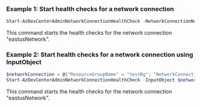 ### Example 1: Start health checks for a network connection
```powershell
Start-AzDevCenterAdminNetworkConnectionHealthCheck -NetworkConnectionName eastusNetwork -ResourceGroupName testRg
```
This command starts the health checks for the network connection "eastusNetwork".

### Example 2: Start health checks for a network connection using InputObject
```powershell
$networkConnection = @{"ResourceGroupName" = "testRg"; "NetworkConnectionName" = "eastusNetwork"; "SubscriptionId" = "0ac520ee-14c0-480f-b6c9-0a90c58ffff"}
Start-AzDevCenterAdminNetworkConnectionHealthCheck -InputObject $networkConnection
```
This command starts the health checks for the network connection "eastusNetwork".

